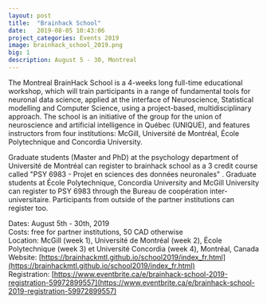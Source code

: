 ```yaml
---
layout: post
title:  "Brainhack School"
date:   2019-08-05 10:43:06
project_categories: Events 2019
image: brainhack_school_2019.png
big: 1
description: August 5 - 30, Montreal
---
```

The Montreal BrainHack School is a 4-weeks long full-time educational workshop, which will train participants in a range of fundamental tools for neuronal data science, applied at the interface of Neuroscience, Statistical modelling and Computer Science, using a project-based, multidisciplinary approach. The school is an initiative of the group for the union of neuroscience and artificial intelligence in Québec (UNIQUE), and features instructors from four institutions: McGill, Université de Montréal, École Polytechnique and Concordia University.

Graduate students (Master and PhD) at the psychology department of Université de Montréal can register to brainhack school as a 3 credit course called "PSY 6983 - Projet en sciences des données neuronales" . Graduate students at École Polytechnique, Concordia University and McGill University can register to PSY 6983 through the Bureau de coopération inter-universitaire. Participants from outside of the partner institutions can register too.

Dates: August 5th - 30th, 2019  
Costs: free for partner institutions, 50 CAD otherwise  
Location: McGill (week 1), Université de Montréal (week 2), École Polytechnique (week 3) et Université Concordia (week 4), Montréal, Canada  
Website: [https://brainhackmtl.github.io/school2019/index_fr.html](https://brainhackmtl.github.io/school2019/index_fr.html)  
Registration: [https://www.eventbrite.ca/e/brainhack-school-2019-registration-59972899557](https://www.eventbrite.ca/e/brainhack-school-2019-registration-59972899557)  
